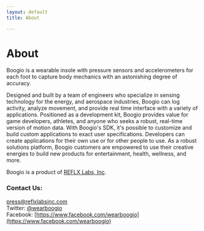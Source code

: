 ```yaml
---
layout: default
title: About

---
```


# About

Boogio is a wearable insole with pressure sensors and accelerometers for each foot to capture body mechanics with an astonishing degree of accuracy.

Designed and built by a team of engineers who specialize in sensing technology for the energy, and aerospace industries, Boogio can log activity, analyze movement, and provide real time interface with a variety of applications. Positioned as a development kit, Boogio provides value for game developers, athletes, and anyone who seeks a robust, real-time version of motion data. With Boogio's SDK, it's possible to customize and build custom applications to exact user specifications. Developers can create applications for their own use or for other people to use. As a robust solutions platform, Boogio customers are empowered to use their creative energies to build new products for entertainment, health, wellness, and more.

Boogio is a product of [REFLX Labs, Inc](http://reflxlabsinc.com).

### Contact Us:

[press@reflxlabsinc.com](mailto:press@reflxlabsinc.com)<br>
Twitter: [@wearboogio](https://twitter.com/wearboogio)<br>
Facebook: [https://www.facebook.com/wearboogio](https://www.facebook.com/wearboogio)
